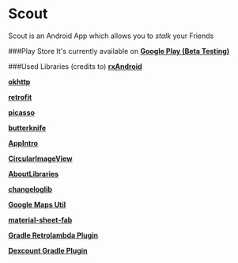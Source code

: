 # Scout
Scout is an Android App which allows you to *stalk* your Friends

###Play Store
It's currently available on **[ Google Play (Beta Testing)](https://play.google.com/apps/testing/de.mm.android.longitude)**

###Used Libraries (credits to)
**[rxAndroid](https://github.com/ReactiveX/RxAndroid)**

**[okhttp](http://square.github.io/okhttp/)**

**[retrofit](http://square.github.io/retrofit/)**

**[picasso](http://square.github.io/picasso/)**

**[butterknife](https://github.com/JakeWharton/butterknife)**

**[AppIntro](https://github.com/PaoloRotolo/AppIntro/)**

**[CircularImageView](https://github.com/Pkmmte/CircularImageView)**

**[AboutLibraries](https://github.com/mikepenz/AboutLibraries)**

**[changeloglib](https://github.com/gabrielemariotti/changeloglib)**

**[Google Maps Util]( https://github.com/googlemaps/android-maps-utils)**

**[material-sheet-fab](https://github.com/gowong/material-sheet-fab)**

**[Gradle Retrolambda Plugin](https://github.com/evant/gradle-retrolambda)**

**[Dexcount Gradle Plugin](https://github.com/KeepSafe/dexcount-gradle-plugin)**
